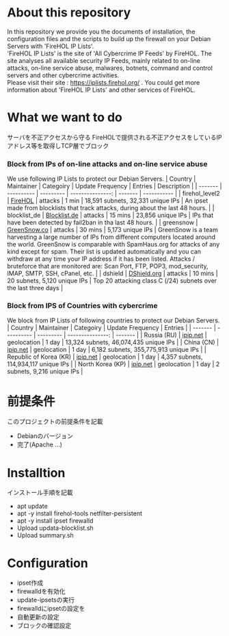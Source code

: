 # About this repository
In this repository we provide you the documents of installation, the configuration files and the scripts to build up the firewall on your Debian Servers with 'FireHOL IP Lists'.  
'FireHOL IP Lists' is the site of 'All Cybercrime IP Feeds' by FireHOL.
The site analyses all available security IP Feeds, mainly related to on-line attacks, on-line service abuse, malwares, botnets, command and control servers and other cybercrime activities.  
Please visit their site : https://iplists.firehol.org/ .
You could get more information about 'FireHOL IP Lists' and other services of FireHOL.

# What we want to do
サーバを不正アクセスから守る
FireHOLで提供される不正アクセスをしているIPアドレス等を取得しTCP層でブロック
### Block from IPs of on-line attacks and on-line service abuse
We use following IP Lists to protect our Debian Servers.
| Country | Maintainer | Categoiry | Update Frequency | Entries | Description |
| ------- | ---------- | --------- | ---------------: | ------- | ----------- |
| firehol_level2 | [FireHOL](http://iplists.firehol.org/) | attacks | 1 min | 18,591 subnets, 32,331 unique IPs | An ipset made from blocklists that track attacks, during about the last 48 hours. |
| blocklist_de | [Blocklist.de](https://www.blocklist.de/) | attacks | 15 mins | 23,856 unique IPs | IPs that have been detected by fail2ban in tha last 48 hours. |
| greensnow | [GreenSnow.co](https://greensnow.co/) | attacks | 30 mins | 5,173 unique IPs | GreenSnow is a team harvesting a large number of IPs from different computers located around the world. GreenSnow is comparable with SpamHaus.org for attacks of any kind except for spam. Their list is updated automatically and you can withdraw at any time your IP address if it has been listed. Attacks / bruteforce that are monitored are: Scan Port, FTP, POP3, mod_security, IMAP, SMTP, SSH, cPanel, etc. |
| dshield | [DShield.org](https://dshield.org/) | attacks | 10 mins | 20 subnets, 5,120 unique IPs | Top 20 attacking class C (/24) subnets over the last three days |

### Block from IPS of Countries with cybercrime
We block from IP Lists of following countries to protect our Debian Servers.
| Country | Maintainer | Categoiry | Update Frequency | Entries |
| ------- | ---------- | --------- | ---------------: | ------- |
| Russia (RU) | [ipip.net](http://ipip.net) | geolocation | 1 day | 13,324 subnets, 46,074,435 unique IPs |
| China (CN) | [ipip.net](http://ipip.net) | geolocation | 1 day | 6,182 subnets, 355,775,913 unique IPs |
| Republic of Korea (KR) | [ipip.net](http://ipip.net) | geolocation | 1 day | 4,357 subnets, 114,934,117 unique IPs |
| North Korea (KP) | [ipip.net](http://ipip.net) | geolocation | 1 day | 2 subnets, 9,216 unique IPs |

# 前提条件
このプロジェクトの前提条件を記載
- Debianのバージョン
- 完了(Apache ...)

# Installtion
インストール手順を記載
- apt update
- apt -y install firehol-tools netfilter-persistent
- apt -y install ipset firewalld
- Upload updata-blocklist.sh
- Upload summary.sh

# Configuration
- ipset作成
- firewalldを有効化
- update-ipsetsの実行
- firewalldにipsetの設定を
- 自動更新の設定
- ブロックの確認設定
